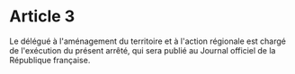 # Article 3

Le délégué à l'aménagement du territoire et à l'action régionale est chargé de l'exécution du présent arrêté, qui sera publié au Journal officiel de la République française.
